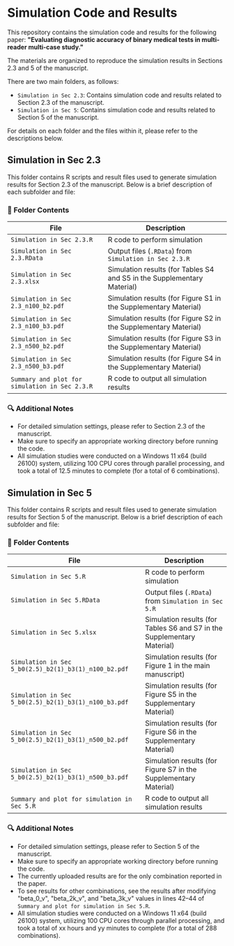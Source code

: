 # Simulation Code and Results

This repository contains the simulation code and results for the following paper:
**"Evaluating diagnostic accuracy of binary medical tests in multi-reader multi-case study."**

The materials are organized to reproduce the simulation results in Sections 2.3 and 5 of the manuscript.

There are two main folders, as follows:
- `Simulation in Sec 2.3`: Contains simulation code and results related to Section 2.3 of the manuscript.
- `Simulation in Sec 5`: Contains simulation code and results related to Section 5 of the manuscript.

For details on each folder and the files within it, please refer to the descriptions below.


## Simulation in Sec 2.3

This folder contains R scripts and result files used to generate simulation results for Section 2.3 of the manuscript. 
Below is a brief description of each subfolder and file:


### 📁 Folder Contents

| File                                           | Description                                                             |
|------------------------------------------------|-------------------------------------------------------------------------|
| `Simulation in Sec 2.3.R`                      | R code to perform simulation                                            |
| `Simulation in Sec 2.3.RData`                  | Output files (`.RData`) from `Simulation in Sec 2.3.R`                  |
| `Simulation in Sec 2.3.xlsx`                   | Simulation results (for Tables S4 and S5 in the Supplementary Material) |
| `Simulation in Sec 2.3_n100_b2.pdf`            | Simulation results (for Figure S1 in the Supplementary Material)        |
| `Simulation in Sec 2.3_n100_b3.pdf`            | Simulation results (for Figure S2 in the Supplementary Material)        |
| `Simulation in Sec 2.3_n500_b2.pdf`            | Simulation results (for Figure S3 in the Supplementary Material)        |
| `Simulation in Sec 2.3_n500_b3.pdf`            | Simulation results (for Figure S4 in the Supplementary Material)        |
| `Summary and plot for simulation in Sec 2.3.R` | R code to output all simulation results                                 |


### 🔍 Additional Notes
- For detailed simulation settings, please refer to Section 2.3 of the manuscript.
- Make sure to specify an appropriate working directory before running the code.
- All simulation studies were conducted on a Windows 11 x64 (build 26100) system, utilizing 100 CPU cores through parallel processing, and took a total of 12.5 minutes to complete (for a total of 6 combinations).





## Simulation in Sec 5

This folder contains R scripts and result files used to generate simulation results for Section 5 of the manuscript. 
Below is a brief description of each subfolder and file:


### 📁 Folder Contents

| File                                                  | Description                                                             |
|-------------------------------------------------------|-------------------------------------------------------------------------|
| `Simulation in Sec 5.R`                               | R code to perform simulation                                            |
| `Simulation in Sec 5.RData`                           | Output files (`.RData`) from `Simulation in Sec 5.R`                    |
| `Simulation in Sec 5.xlsx`                            | Simulation results (for Tables S6 and S7 in the Supplementary Material) |
| `Simulation in Sec 5_b0(2.5)_b2(1)_b3(1)_n100_b2.pdf` | Simulation results (for Figure 1 in the main manuscript)                |
| `Simulation in Sec 5_b0(2.5)_b2(1)_b3(1)_n100_b3.pdf` | Simulation results (for Figure S5 in the Supplementary Material)        |
| `Simulation in Sec 5_b0(2.5)_b2(1)_b3(1)_n500_b2.pdf` | Simulation results (for Figure S6 in the Supplementary Material)        |
| `Simulation in Sec 5_b0(2.5)_b2(1)_b3(1)_n500_b3.pdf` | Simulation results (for Figure S7 in the Supplementary Material)        |
| `Summary and plot for simulation in Sec 5.R`          | R code to output all simulation results                                 |


### 🔍 Additional Notes
- For detailed simulation settings, please refer to Section 5 of the manuscript.
- Make sure to specify an appropriate working directory before running the code.
- The currently uploaded results are for the only combination reported in the paper.
- To see results for other combinations, see the results after modifying "beta_0_v", "beta_2k_v", and "beta_3k_v" values ​​in lines 42–44 of `Summary and plot for simulation in Sec 5.R`.
- All simulation studies were conducted on a Windows 11 x64 (build 26100) system, utilizing 100 CPU cores through parallel processing, and took a total of xx hours and yy minutes to complete (for a total of 288 combinations).

